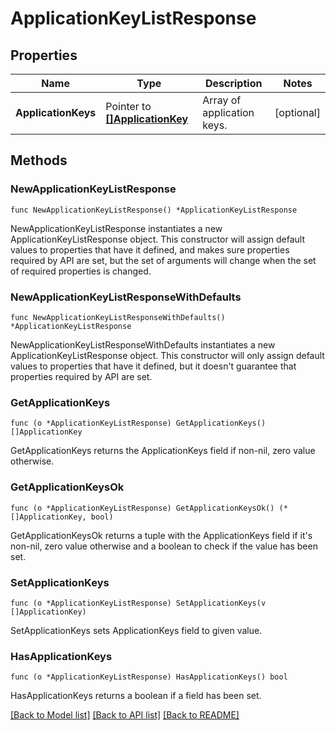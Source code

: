 # ApplicationKeyListResponse

## Properties

| Name                | Type                                                 | Description                | Notes      |
| ------------------- | ---------------------------------------------------- | -------------------------- | ---------- |
| **ApplicationKeys** | Pointer to [**[]ApplicationKey**](ApplicationKey.md) | Array of application keys. | [optional] |

## Methods

### NewApplicationKeyListResponse

`func NewApplicationKeyListResponse() *ApplicationKeyListResponse`

NewApplicationKeyListResponse instantiates a new ApplicationKeyListResponse object.
This constructor will assign default values to properties that have it defined,
and makes sure properties required by API are set, but the set of arguments
will change when the set of required properties is changed.

### NewApplicationKeyListResponseWithDefaults

`func NewApplicationKeyListResponseWithDefaults() *ApplicationKeyListResponse`

NewApplicationKeyListResponseWithDefaults instantiates a new ApplicationKeyListResponse object.
This constructor will only assign default values to properties that have it defined,
but it doesn't guarantee that properties required by API are set.

### GetApplicationKeys

`func (o *ApplicationKeyListResponse) GetApplicationKeys() []ApplicationKey`

GetApplicationKeys returns the ApplicationKeys field if non-nil, zero value otherwise.

### GetApplicationKeysOk

`func (o *ApplicationKeyListResponse) GetApplicationKeysOk() (*[]ApplicationKey, bool)`

GetApplicationKeysOk returns a tuple with the ApplicationKeys field if it's non-nil, zero value otherwise
and a boolean to check if the value has been set.

### SetApplicationKeys

`func (o *ApplicationKeyListResponse) SetApplicationKeys(v []ApplicationKey)`

SetApplicationKeys sets ApplicationKeys field to given value.

### HasApplicationKeys

`func (o *ApplicationKeyListResponse) HasApplicationKeys() bool`

HasApplicationKeys returns a boolean if a field has been set.

[[Back to Model list]](../README.md#documentation-for-models) [[Back to API list]](../README.md#documentation-for-api-endpoints) [[Back to README]](../README.md)
